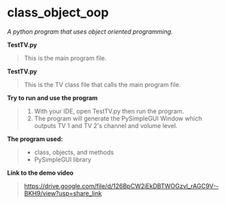 # class_object_oop

*A python program that uses object oriented programming.*

**TestTV.py**
>This is the main program file.

**TestTV.py**
>This is the TV class file that calls the main program file.

**Try to run and use the program**
>1. With your IDE, open TestTV.py then run the program.
>5. The program will generate the PySimpleGUI Window which outputs TV 1 and TV 2's channel and volume level.

**The program used:**
>- class, objects, and methods
>- PySimpleGUI library

**Link to the demo video**
>https://drive.google.com/file/d/126BpCW2iEkDBTWOGzvl_rAGC9V--BKH9/view?usp=share_link
